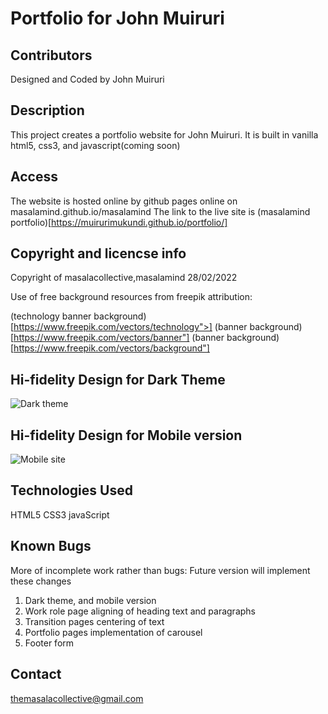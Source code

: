 # Portfolio for John Muiruri 

## Contributors
Designed and Coded by John Muiruri 

## Description
This project creates a portfolio website for John Muiruri. 
It is built in vanilla html5, css3, and javascript(coming soon)

## Access 
The website is hosted online by github pages online on masalamind.github.io/masalamind 
The link to the live site is 
(masalamind portfolio)[https://muirurimukundi.github.io/portfolio/]

## Copyright and licencse info
Copyright of masalacollective,masalamind 
28/02/2022

Use of free background resources from freepik
attribution: 

(technology banner background)[https://www.freepik.com/vectors/technology">]
(banner background)[https://www.freepik.com/vectors/banner"]
(banner background)[https://www.freepik.com/vectors/background"]

## Hi-fidelity Design for Dark Theme
![Dark theme](portfoliodarktheme.jpg)

## Hi-fidelity Design for Mobile version
![Mobile site](portfoliomobileversion.jpg)

## Technologies Used
HTML5
CSS3
javaScript

## Known Bugs
More of incomplete work rather than bugs: Future version will implement these changes

1. Dark theme, and mobile version 
2. Work role page aligning of heading text and paragraphs 
3. Transition pages centering of text
4. Portfolio pages implementation of carousel
5. Footer form 


## Contact 

themasalacollective@gmail.com

